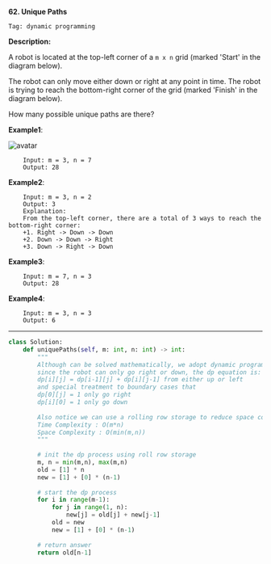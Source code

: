 **62. Unique Paths**

```Tag: dynamic programming```

**Description:**

A robot is located at the top-left corner of a ```m x n``` grid (marked 'Start' in the diagram below).

The robot can only move either down or right at any point in time. The robot is trying to reach the bottom-right corner of the grid (marked 'Finish' in the diagram below).

How many possible unique paths are there?

**Example1**:

![avatar](Fig/62-E1.png)

        Input: m = 3, n = 7
        Output: 28
        
**Example2**:

        Input: m = 3, n = 2
        Output: 3
        Explanation:
        From the top-left corner, there are a total of 3 ways to reach the bottom-right corner:
        +1. Right -> Down -> Down
        +2. Down -> Down -> Right
        +3. Down -> Right -> Down

**Example3**:

        Input: m = 7, n = 3
        Output: 28
        
**Example4**:

        Input: m = 3, n = 3
        Output: 6
        
-----------

```python
class Solution:
    def uniquePaths(self, m: int, n: int) -> int:
        """
        Although can be solved mathematically, we adopt dynamic programming here
        since the robot can only go right or down, the dp equation is:
        dp[i][j] = dp[i-1][j] + dp[i][j-1] from either up or left
        and special treatment to boundary cases that
        dp[0][j] = 1 only go right
        dp[i][0] = 1 only go down
        
        Also notice we can use a rolling row storage to reduce space complexity
        Time Complexity : O(m*n)
        Space Complexity : O(min(m,n))
        """
        
        # init the dp process using roll row storage
        m, n = min(m,n), max(m,n)
        old = [1] * n
        new = [1] + [0] * (n-1)
        
        # start the dp process
        for i in range(m-1):
            for j in range(1, n):
                new[j] = old[j] + new[j-1]
            old = new
            new = [1] + [0] * (n-1)
        
        # return answer
        return old[n-1]
```


  
